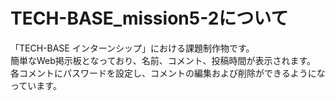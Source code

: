 # TECH-BASE_mission5-2について

「TECH-BASE インターンシップ」における課題制作物です。<br>
簡単なWeb掲示板となっており、名前、コメント、投稿時間が表示されます。
各コメントにパスワードを設定し、コメントの編集および削除ができるようになっています。
